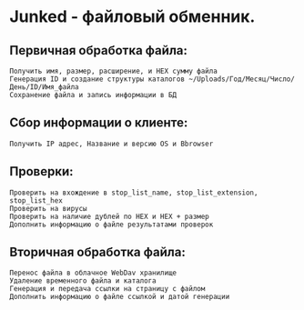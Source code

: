 # Junked - файловый обменник.


## Первичная обработка файла:
	Получить имя, размер, расширение, и HEX сумму файла
	Генерация ID и создание структуры каталогов ~/Uploads/Год/Месяц/Число/День/ID/Имя_файла
	Сохранение файла и запись информации в БД 

## Сбор информации о клиенте:
	Получить IP адрес, Название и версию OS и Bbrowser

## Проверки: 
	Проверить на вхождение в stop_list_name, stop_list_extension, stop_list_hex
	Проверить на вирусы 
	Проверить на наличие дублей по HEX и HEX + размер
	Дополнить информацию о файле результатами проверок 

## Вторичная обработка файла:
	Перенос файла в облачное WebDav хранилище 
	Удаление временного файла и каталога
	Генерация и передача ссылки на страницу с файлом
	Дополнить информацию о файле ссылкой и датой генерации
